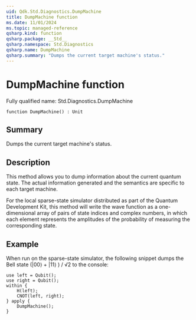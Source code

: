 ```yaml
---
uid: Qdk.Std.Diagnostics.DumpMachine
title: DumpMachine function
ms.date: 11/01/2024
ms.topic: managed-reference
qsharp.kind: function
qsharp.package: __Std__
qsharp.namespace: Std.Diagnostics
qsharp.name: DumpMachine
qsharp.summary: "Dumps the current target machine's status."
---
```


# DumpMachine function

Fully qualified name: Std.Diagnostics.DumpMachine

```qsharp
function DumpMachine() : Unit
```

## Summary
Dumps the current target machine's status.

## Description
This method allows you to dump information about the current quantum state.
The actual information generated and the semantics are specific to each target machine.

For the local sparse-state simulator distributed as part of the
Quantum Development Kit, this method will write the wave function as a
one-dimensional array of pairs of state indices and complex numbers, in which each element represents
the amplitudes of the probability of measuring the corresponding state.

## Example
When run on the sparse-state simulator, the following snippet dumps
the Bell state (|00⟩ + |11⟩ ) / √2 to the console:
```qsharp
use left = Qubit();
use right = Qubit();
within {
    H(left);
    CNOT(left, right);
} apply {
    DumpMachine();
}
```
